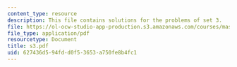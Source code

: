 ```yaml
---
content_type: resource
description: This file contains solutions for the problems of set 3.
file: https://ol-ocw-studio-app-production.s3.amazonaws.com/courses/mas-865j-quantum-information-science-spring-2006/627436d594fdd0f53653a750fe8b4fc1_s3.pdf
file_type: application/pdf
resourcetype: Document
title: s3.pdf
uid: 627436d5-94fd-d0f5-3653-a750fe8b4fc1
---
```

